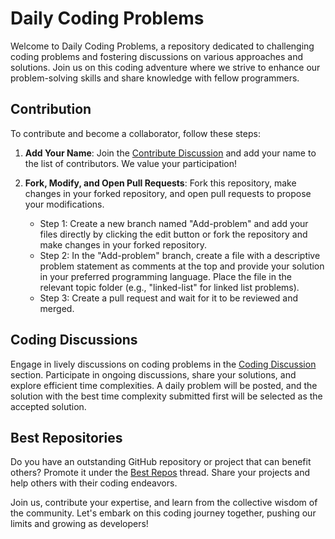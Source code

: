 # Daily Coding Problems

Welcome to Daily Coding Problems, a repository dedicated to challenging coding problems and fostering discussions on various approaches and solutions. Join us on this coding adventure where we strive to enhance our problem-solving skills and share knowledge with fellow programmers.

## Contribution

To contribute and become a collaborator, follow these steps:

1. **Add Your Name**: Join the [Contribute Discussion](https://github.com/Veercodeprog/Data-Structures-implementation/discussions/categories/contribute) and add your name to the list of contributors. We value your participation!

2. **Fork, Modify, and Open Pull Requests**: Fork this repository, make changes in your forked repository, and open pull requests to propose your modifications.

   - Step 1: Create a new branch named "Add-problem" and add your files directly by clicking the edit button or fork the repository and make changes in your forked repository.
   - Step 2: In the "Add-problem" branch, create a file with a descriptive problem statement as comments at the top and provide your solution in your preferred programming language. Place the file in the relevant topic folder (e.g., "linked-list" for linked list problems).
   - Step 3: Create a pull request and wait for it to be reviewed and merged.

## Coding Discussions

Engage in lively discussions on coding problems in the [Coding Discussion](https://github.com/Veercodeprog/Data-Structures-implementation/discussions/categories/coding-discussion-share-your-solution-with-best-time-complexity-approach) section. Participate in ongoing discussions, share your solutions, and explore efficient time complexities. A daily problem will be posted, and the solution with the best time complexity submitted first will be selected as the accepted solution.

## Best Repositories

Do you have an outstanding GitHub repository or project that can benefit others? Promote it under the [Best Repos](https://github.com/Veercodeprog/Data-Structures-implementation/discussions/categories/best-repos) thread. Share your projects and help others with their coding endeavors.

Join us, contribute your expertise, and learn from the collective wisdom of the community. Let's embark on this coding journey together, pushing our limits and growing as developers!
